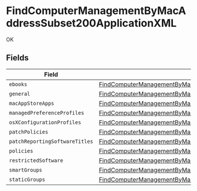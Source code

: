 # FindComputerManagementByMacAddressSubset200ApplicationXML

OK


## Fields

| Field                                                                                                                                                                                                       | Type                                                                                                                                                                                                        | Required                                                                                                                                                                                                    | Description                                                                                                                                                                                                 |
| ----------------------------------------------------------------------------------------------------------------------------------------------------------------------------------------------------------- | ----------------------------------------------------------------------------------------------------------------------------------------------------------------------------------------------------------- | ----------------------------------------------------------------------------------------------------------------------------------------------------------------------------------------------------------- | ----------------------------------------------------------------------------------------------------------------------------------------------------------------------------------------------------------- |
| `ebooks`                                                                                                                                                                                                    | [FindComputerManagementByMacAddressSubset200ApplicationXMLEbooks](../../models/operations/findcomputermanagementbymacaddresssubset200applicationxmlebooks.md)[]                                             | :heavy_minus_sign:                                                                                                                                                                                          | N/A                                                                                                                                                                                                         |
| `general`                                                                                                                                                                                                   | [FindComputerManagementByMacAddressSubset200ApplicationXMLGeneral](../../models/operations/findcomputermanagementbymacaddresssubset200applicationxmlgeneral.md)                                             | :heavy_minus_sign:                                                                                                                                                                                          | N/A                                                                                                                                                                                                         |
| `macAppStoreApps`                                                                                                                                                                                           | [FindComputerManagementByMacAddressSubset200ApplicationXMLMacAppStoreApps](../../models/operations/findcomputermanagementbymacaddresssubset200applicationxmlmacappstoreapps.md)[]                           | :heavy_minus_sign:                                                                                                                                                                                          | N/A                                                                                                                                                                                                         |
| `managedPreferenceProfiles`                                                                                                                                                                                 | [FindComputerManagementByMacAddressSubset200ApplicationXMLManagedPreferenceProfiles](../../models/operations/findcomputermanagementbymacaddresssubset200applicationxmlmanagedpreferenceprofiles.md)[]       | :heavy_minus_sign:                                                                                                                                                                                          | N/A                                                                                                                                                                                                         |
| `osXConfigurationProfiles`                                                                                                                                                                                  | [FindComputerManagementByMacAddressSubset200ApplicationXMLOsXConfigurationProfiles](../../models/operations/findcomputermanagementbymacaddresssubset200applicationxmlosxconfigurationprofiles.md)[]         | :heavy_minus_sign:                                                                                                                                                                                          | N/A                                                                                                                                                                                                         |
| `patchPolicies`                                                                                                                                                                                             | [FindComputerManagementByMacAddressSubset200ApplicationXMLPatchPolicies](../../models/operations/findcomputermanagementbymacaddresssubset200applicationxmlpatchpolicies.md)[]                               | :heavy_minus_sign:                                                                                                                                                                                          | N/A                                                                                                                                                                                                         |
| `patchReportingSoftwareTitles`                                                                                                                                                                              | [FindComputerManagementByMacAddressSubset200ApplicationXMLPatchReportingSoftwareTitles](../../models/operations/findcomputermanagementbymacaddresssubset200applicationxmlpatchreportingsoftwaretitles.md)[] | :heavy_minus_sign:                                                                                                                                                                                          | N/A                                                                                                                                                                                                         |
| `policies`                                                                                                                                                                                                  | [FindComputerManagementByMacAddressSubset200ApplicationXMLPolicies](../../models/operations/findcomputermanagementbymacaddresssubset200applicationxmlpolicies.md)[]                                         | :heavy_minus_sign:                                                                                                                                                                                          | N/A                                                                                                                                                                                                         |
| `restrictedSoftware`                                                                                                                                                                                        | [FindComputerManagementByMacAddressSubset200ApplicationXMLRestrictedSoftware](../../models/operations/findcomputermanagementbymacaddresssubset200applicationxmlrestrictedsoftware.md)[]                     | :heavy_minus_sign:                                                                                                                                                                                          | N/A                                                                                                                                                                                                         |
| `smartGroups`                                                                                                                                                                                               | [FindComputerManagementByMacAddressSubset200ApplicationXMLSmartGroups](../../models/operations/findcomputermanagementbymacaddresssubset200applicationxmlsmartgroups.md)[]                                   | :heavy_minus_sign:                                                                                                                                                                                          | N/A                                                                                                                                                                                                         |
| `staticGroups`                                                                                                                                                                                              | [FindComputerManagementByMacAddressSubset200ApplicationXMLStaticGroups](../../models/operations/findcomputermanagementbymacaddresssubset200applicationxmlstaticgroups.md)[]                                 | :heavy_minus_sign:                                                                                                                                                                                          | N/A                                                                                                                                                                                                         |